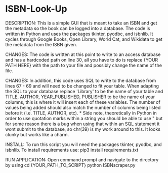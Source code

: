 # ISBN-Look-Up

DESCRIPTION: This is a simple GUI that is meant to take an ISBN and get the metadata so the book can be logged into a database. The code is written in Python and uses the packages tkinter, pyodbc, and isbnlib. It cycles through Google Books, Open Library, World Cat, and Wikidata to get the metadata from the ISBN given. 

CHANGES: The code is written at this point to write to an access database and has a hardcoded path on line 30, all you have to do is replace {YOUR PATH HERE} with the path to your file and possibly change the name of the file. 

CHANGES: In addition, this code uses SQL to write to the database from lines 67 - 69 and will need to be changed to fit your table. When adapting the SQL to your database replace 'Library' to be the name of your table and TITLE, AUTHOR, YEAR_PUBLISHED, PUBLISHER to be the name of your columns, this is where it will insert each of these variables. The number of values being added should also match the number of columns being listed before it (i.e. TITLE, AUTHOR, etc). 
      * Side note, theoretically in Python in order to use quotation marks within a string you should be able to use \" but for some reason there is a bug when using     that within an SQL statement it wont submit to the database, so chr(39) is my work around to this. It looks clunky but works like a charm. 
      
INSTALL: To run this script you will need the packages tkinter, pyodbc, and isbnlib. 
To install requirements use: 
pip3 install requirements.txt

RUN APPLICATION: Open command prompt and navigate to the directory by using 
cd {YOUR_PATH_TO_SCRIPT}
python ISBNscraper.py
